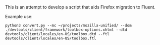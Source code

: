 This is an attempt to develop a script that aids Firefox migration to Fluent.

Example use:

```
python3 convert.py --mc ~/projects/mozilla-unified/ --dom ./devtools/client/framework/toolbox-options.xhtml --dtd devtools/client/locales/en-US/toolbox.dtd --ftl devtools/client/locales/en-US/toolbox.ftl
```

